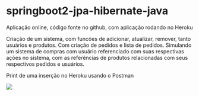 # springboot2-jpa-hibernate-java

Aplicação online, código fonte no github, com aplicação rodando no Heroku


Criação de um sistema, com funcões de adicionar, atualizar, remover, tanto usuários e produtos.
Com criação de pedidos e lista de pedidos. Simulando um sistema de compras com usuário referenciado com suas respectivas ações no sistema,
com as referências de produtos relacionadas com seus respectivos pedidos e usuários.


Print de uma inserção no Heroku usando o Postman

![](https://github.com/diegolimadeoliveira/springboot2-jpa-hibernate-java/blob/master/Captura%20de%20tela%202021-01-09%20160548.png)
